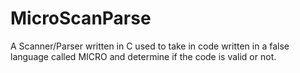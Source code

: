 # MicroScanParse

A Scanner/Parser written in C used to take in code written in a false language called MICRO and determine if the code is valid or not.
